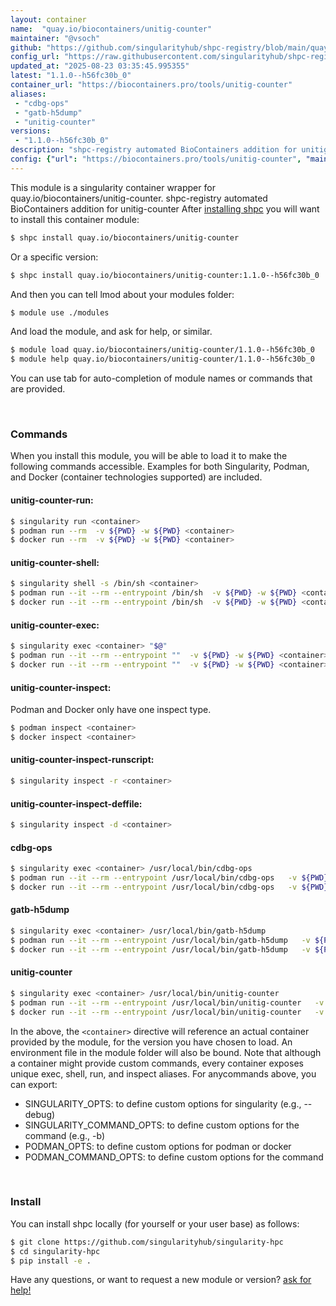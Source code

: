 ```yaml
---
layout: container
name:  "quay.io/biocontainers/unitig-counter"
maintainer: "@vsoch"
github: "https://github.com/singularityhub/shpc-registry/blob/main/quay.io/biocontainers/unitig-counter/container.yaml"
config_url: "https://raw.githubusercontent.com/singularityhub/shpc-registry/main/quay.io/biocontainers/unitig-counter/container.yaml"
updated_at: "2025-08-23 03:35:45.995355"
latest: "1.1.0--h56fc30b_0"
container_url: "https://biocontainers.pro/tools/unitig-counter"
aliases:
 - "cdbg-ops"
 - "gatb-h5dump"
 - "unitig-counter"
versions:
 - "1.1.0--h56fc30b_0"
description: "shpc-registry automated BioContainers addition for unitig-counter"
config: {"url": "https://biocontainers.pro/tools/unitig-counter", "maintainer": "@vsoch", "description": "shpc-registry automated BioContainers addition for unitig-counter", "latest": {"1.1.0--h56fc30b_0": "sha256:ae6f8424538cf528728dfa0979619e3b742b67551bd8b34007768949d1ac4d19"}, "tags": {"1.1.0--h56fc30b_0": "sha256:ae6f8424538cf528728dfa0979619e3b742b67551bd8b34007768949d1ac4d19"}, "docker": "quay.io/biocontainers/unitig-counter", "aliases": {"cdbg-ops": "/usr/local/bin/cdbg-ops", "gatb-h5dump": "/usr/local/bin/gatb-h5dump", "unitig-counter": "/usr/local/bin/unitig-counter"}}
---
```


This module is a singularity container wrapper for quay.io/biocontainers/unitig-counter.
shpc-registry automated BioContainers addition for unitig-counter
After [installing shpc](#install) you will want to install this container module:


```bash
$ shpc install quay.io/biocontainers/unitig-counter
```

Or a specific version:

```bash
$ shpc install quay.io/biocontainers/unitig-counter:1.1.0--h56fc30b_0
```

And then you can tell lmod about your modules folder:

```bash
$ module use ./modules
```

And load the module, and ask for help, or similar.

```bash
$ module load quay.io/biocontainers/unitig-counter/1.1.0--h56fc30b_0
$ module help quay.io/biocontainers/unitig-counter/1.1.0--h56fc30b_0
```

You can use tab for auto-completion of module names or commands that are provided.

<br>

### Commands

When you install this module, you will be able to load it to make the following commands accessible.
Examples for both Singularity, Podman, and Docker (container technologies supported) are included.

#### unitig-counter-run:

```bash
$ singularity run <container>
$ podman run --rm  -v ${PWD} -w ${PWD} <container>
$ docker run --rm  -v ${PWD} -w ${PWD} <container>
```

#### unitig-counter-shell:

```bash
$ singularity shell -s /bin/sh <container>
$ podman run --it --rm --entrypoint /bin/sh  -v ${PWD} -w ${PWD} <container>
$ docker run --it --rm --entrypoint /bin/sh  -v ${PWD} -w ${PWD} <container>
```

#### unitig-counter-exec:

```bash
$ singularity exec <container> "$@"
$ podman run --it --rm --entrypoint ""  -v ${PWD} -w ${PWD} <container> "$@"
$ docker run --it --rm --entrypoint ""  -v ${PWD} -w ${PWD} <container> "$@"
```

#### unitig-counter-inspect:

Podman and Docker only have one inspect type.

```bash
$ podman inspect <container>
$ docker inspect <container>
```

#### unitig-counter-inspect-runscript:

```bash
$ singularity inspect -r <container>
```

#### unitig-counter-inspect-deffile:

```bash
$ singularity inspect -d <container>
```


#### cdbg-ops

```bash
$ singularity exec <container> /usr/local/bin/cdbg-ops
$ podman run --it --rm --entrypoint /usr/local/bin/cdbg-ops   -v ${PWD} -w ${PWD} <container> -c " $@"
$ docker run --it --rm --entrypoint /usr/local/bin/cdbg-ops   -v ${PWD} -w ${PWD} <container> -c " $@"
```


#### gatb-h5dump

```bash
$ singularity exec <container> /usr/local/bin/gatb-h5dump
$ podman run --it --rm --entrypoint /usr/local/bin/gatb-h5dump   -v ${PWD} -w ${PWD} <container> -c " $@"
$ docker run --it --rm --entrypoint /usr/local/bin/gatb-h5dump   -v ${PWD} -w ${PWD} <container> -c " $@"
```


#### unitig-counter

```bash
$ singularity exec <container> /usr/local/bin/unitig-counter
$ podman run --it --rm --entrypoint /usr/local/bin/unitig-counter   -v ${PWD} -w ${PWD} <container> -c " $@"
$ docker run --it --rm --entrypoint /usr/local/bin/unitig-counter   -v ${PWD} -w ${PWD} <container> -c " $@"
```



In the above, the `<container>` directive will reference an actual container provided
by the module, for the version you have chosen to load. An environment file in the
module folder will also be bound. Note that although a container
might provide custom commands, every container exposes unique exec, shell, run, and
inspect aliases. For anycommands above, you can export:

 - SINGULARITY_OPTS: to define custom options for singularity (e.g., --debug)
 - SINGULARITY_COMMAND_OPTS: to define custom options for the command (e.g., -b)
 - PODMAN_OPTS: to define custom options for podman or docker
 - PODMAN_COMMAND_OPTS: to define custom options for the command

<br>

### Install

You can install shpc locally (for yourself or your user base) as follows:

```bash
$ git clone https://github.com/singularityhub/singularity-hpc
$ cd singularity-hpc
$ pip install -e .
```

Have any questions, or want to request a new module or version? [ask for help!](https://github.com/singularityhub/singularity-hpc/issues)